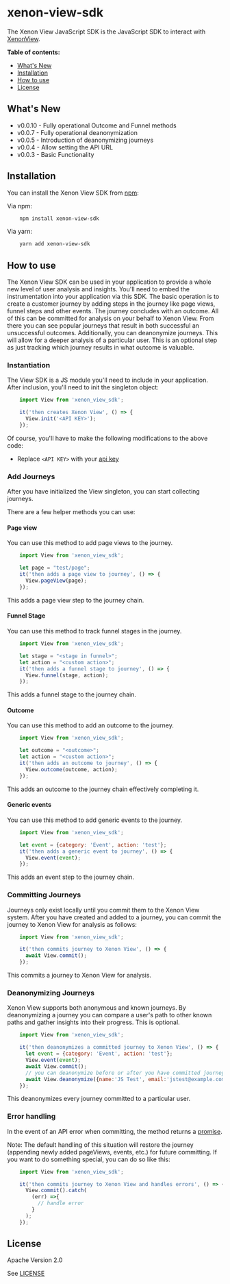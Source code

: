 # xenon-view-sdk
The Xenon View JavaScript SDK is the JavaScript SDK to interact with [XenonView](https://xenonview.com).

**Table of contents:**

* [What's New](#whats-new)
* [Installation](#installation)
* [How to use](#how-to-use)
* [License](#license)

## <a name="whats-new"></a>
## What's New
* v0.0.10 - Fully operational Outcome and Funnel methods
* v0.0.7 - Fully operational deanonymization
* v0.0.5 - Introduction of deanonymizing journeys
* v0.0.4 - Allow setting the API URL
* v0.0.3 - Basic Functionality

## <a name="installation"></a>
## Installation

You can install the Xenon View SDK from [npm](https://www.npmjs.com/package/xenon-view-sdk):

Via npm:
```bash
    npm install xenon-view-sdk
```

Via yarn:
```bash
    yarn add xenon-view-sdk
```

## <a name="how-to-use"></a>
## How to use

The Xenon View SDK can be used in your application to provide a whole new level of user analysis and insights. You'll need to embed the instrumentation into your application via this SDK. The basic operation is to create a customer journey by adding steps in the journey like page views, funnel steps and other events. The journey concludes with an outcome. All of this can be committed for analysis on your behalf to Xenon View. From there you can see popular journeys that result in both successful an unsuccessful outcomes. Additionally, you can deanonymize journeys. This will allow for a deeper analysis of a particular user. This is an optional step as just tracking which journey results in what outcome is valuable.   

### Instantiation
The View SDK is a JS module you'll need to include in your application. After inclusion, you'll need to init the singleton object:

```javascript
    import View from 'xenon_view_sdk';

    it('then creates Xenon View', () => {
      View.init('<API KEY>');
    });
```
Of course, you'll have to make the following modifications to the above code:
- Replace `<API KEY>` with your [api key](https://xenonview.com/api-get)

### Add Journeys
After you have initialized the View singleton, you can start collecting journeys.

There are a few helper methods you can use:

#### Page view
You can use this method to add page views to the journey.

```javascript
    import View from 'xenon_view_sdk';

    let page = "test/page";
    it('then adds a page view to journey', () => {
      View.pageView(page);
    });
```
This adds a page view step to the journey chain.


#### Funnel Stage
You can use this method to track funnel stages in the journey.

```javascript
    import View from 'xenon_view_sdk';

    let stage = "<stage in funnel>";
    let action = "<custom action>";
    it('then adds a funnel stage to journey', () => {
      View.funnel(stage, action);
    });
```
This adds a funnel stage to the journey chain.

#### Outcome
You can use this method to add an outcome to the journey.

```javascript
    import View from 'xenon_view_sdk';

    let outcome = "<outcome>";
    let action = "<custom action>";
    it('then adds an outcome to journey', () => {
      View.outcome(outcome, action);
    });
```
This adds an outcome to the journey chain effectively completing it.



#### Generic events
You can use this method to add generic events to the journey.

```javascript
    import View from 'xenon_view_sdk';

    let event = {category: 'Event', action: 'test'};
    it('then adds a generic event to journey', () => {
      View.event(event);
    });
```
This adds an event step to the journey chain.

### Committing Journeys

Journeys only exist locally until you commit them to the Xenon View system. After you have created and added to a journey, you can commit the journey to Xenon View for analysis as follows:
```javascript
    import View from 'xenon_view_sdk';

    it('then commits journey to Xenon View', () => {
      await View.commit();
    });
```
This commits a journey to Xenon View for analysis.

### Deanonymizing Journeys

Xenon View supports both anonymous and known journeys. By deanonymizing a journey you can compare a user's path to other known paths and gather insights into their progress. This is optional.
```javascript
    import View from 'xenon_view_sdk';

    it('then deanonymizes a committed journey to Xenon View', () => {
      let event = {category: 'Event', action: 'test'};
      View.event(event);
      await View.commit();
      // you can deanonymize before or after you have committed journey (in this case after):
      await View.deanonymize({name:'JS Test', email:'jstest@example.com'});
    });
```
This deanonymizes every journey committed to a particular user.

### Error handling
In the event of an API error when committing, the method returns a [promise](https://developer.mozilla.org/en-US/docs/Web/JavaScript/Reference/Global_Objects/Promise). 

Note: The default handling of this situation will restore the journey (appending newly added pageViews, events, etc.) for future committing. If you want to do something special, you can do so like this:

```javascript
    import View from 'xenon_view_sdk';

    it('then commits journey to Xenon View and handles errors', () => {
      View.commit().catch(
        (err) =>{
          // handle error
        }
      );
    });
```

## <a name="license"></a>
## License

Apache Version 2.0

See [LICENSE](https://github.com/xenonview-com/view-js-sdk/blob/main/LICENSE)
